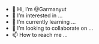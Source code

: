 - 👋 Hi, I’m @Garmanyut
- 👀 I’m interested in ...
- 🌱 I’m currently learning ...
- 💞️ I’m looking to collaborate on ...
- 📫 How to reach me ...

<!---
Garmanyut/Garmanyut is a ✨ special ✨ repository because its `README.md` (this file) appears on your GitHub profile.
You can click the Preview link to take a look at your changes.
--->
